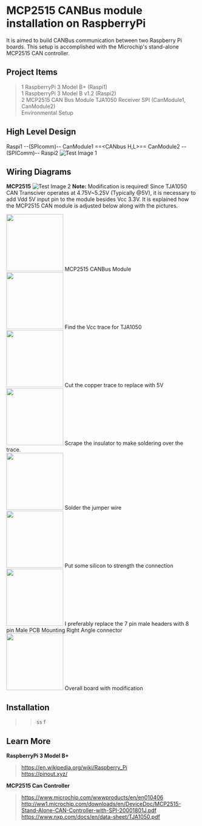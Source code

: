 # MCP2515 CANBus module installation on RaspberryPi  
It is aimed to build CANBus communication between two Raspberry Pi boards. This setup is accomplished with the Microchip's stand-alone MCP2515 CAN controller. 

## Project Items  
> 1 RaspberryPi 3 Model B+ (Raspi1)   
> 1 RaspberryPi 3 Model B v1.2 (Raspi2)   
> 2 MCP2515 CAN Bus Module TJA1050 Receiver SPI (CanModule1, CanModule2)    
> Environmental Setup     

## High Level Design 
Raspi1 --(SPIcomm)-- CanModule1 ==<CANbus H,L>== CanModule2 --(SPIComm)-- Raspi2
![Test Image 1](https://github.com/tolgakarakurt/CANBus-MCP2515-Raspi/blob/master/CANBus-2MCP2515-Page-1.png)

## Wiring Diagrams
**MCP2515**
![Test Image 2](https://github.com/tolgakarakurt/CANBus-MCP2515-Raspi/blob/master/CANBus-MCP2515-MCP2515%20Schematic.png)
**Note:** Modification is required! Since TJA1050 CAN Transciver operates at 4.75V~5.25V (Typically @5V), it is necessary to add Vdd 5V input pin to the module besides Vcc 3.3V. It is explained how the MCP2515 CAN module is adjusted below along with the pictures.  

<img src="https://github.com/tolgakarakurt/CANBus-MCP2515-Raspi/blob/master/1.jpeg" width="150">  MCP2515 CANBus Module  
<img src="https://github.com/tolgakarakurt/CANBus-MCP2515-Raspi/blob/master/2.jpeg" width="150">  Find the Vcc trace for TJA1050  
<img src="https://github.com/tolgakarakurt/CANBus-MCP2515-Raspi/blob/master/3.jpeg" width="150">  Cut the copper trace to replace with 5V  
<img src="https://github.com/tolgakarakurt/CANBus-MCP2515-Raspi/blob/master/4.jpeg" width="150">  Scrape the insulator to make soldering over the trace.  
<img src="https://github.com/tolgakarakurt/CANBus-MCP2515-Raspi/blob/master/6.jpeg" width="150">  Solder the jumper wire  
<img src="https://github.com/tolgakarakurt/CANBus-MCP2515-Raspi/blob/master/7.jpeg" width="150">  Put some silicon to strength the connection  
<img src="https://github.com/tolgakarakurt/CANBus-MCP2515-Raspi/blob/master/8.jpeg" width="150">  I preferably replace the 7 pin male headers with 8 pin Male PCB Mounting Right Angle connector  
<img src="https://github.com/tolgakarakurt/CANBus-MCP2515-Raspi/blob/master/9.jpeg" width="150">  Overall board with modification  

## Installation
>>ss
>>f

    
  
  

## Learn More  
**RaspberryPi 3 Model B+**     
> https://en.wikipedia.org/wiki/Raspberry_Pi    
> https://pinout.xyz/  

**MCP2515 Can Controller** 
> https://www.microchip.com/wwwproducts/en/en010406  
> http://ww1.microchip.com/downloads/en/DeviceDoc/MCP2515-Stand-Alone-CAN-Controller-with-SPI-20001801J.pdf  
> https://www.nxp.com/docs/en/data-sheet/TJA1050.pdf  

